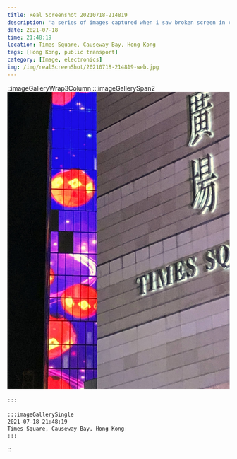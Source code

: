 ```yaml
---
title: Real Screenshot 20210718-214819
description: 'a series of images captured when i saw broken screen in city'
date: 2021-07-18
time: 21:48:19
location: Times Square, Causeway Bay, Hong Kong
tags: [Hong Kong, public transport]
category: [Image, electronics]
img: /img/realScreenShot/20210718-214819-web.jpg
---
```


::imageGalleryWrap3Column
    :::imageGallerySpan2
      ![Alttext](/img/realScreenShot/20210718-214819-web.jpg)

    :::

    :::imageGallerySingle
    2021-07-18 21:48:19  
    Times Square, Causeway Bay, Hong Kong 
    :::
::


